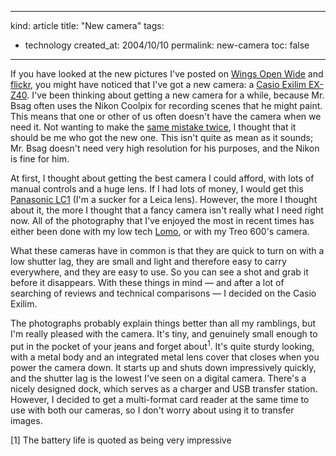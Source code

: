 -----
kind: article
title: "New camera"
tags:
- technology
created_at: 2004/10/10
permalink: new-camera
toc: false
-----

<p>If you have looked at the new pictures I've posted on <a href="http://www.rousette.org.uk/wingsopenwide/index.php">Wings Open Wide</a> and <a href="http://www.flickr.com/photos/bsag/">flickr</a>, you might have noticed that I've got a new camera: a <a href="http://exilim.casio.com/index.cfm?fuseaction=cameras.features&exp_id=FEC105EF-7354-4A4B-8ECA-CB3AFE55724C">Casio Exilim EX-Z40</a>. I've been thinking about getting a new camera for a while, because Mr. Bsag often uses the Nikon Coolpix for recording scenes that he might paint. This means that one or other of us often doesn't have the camera when we need it. Not wanting to make the <a href="http://www.rousette.org.uk/blog/archives/2004/10/01/headphones/">same mistake twice</a>, I thought that it should be me who got the new one. This isn't quite as mean as it sounds; Mr. Bsag doesn't need very high resolution for his purposes, and the Nikon is fine for him.</p>

<p>At first, I thought about getting the best camera I could afford, with lots of manual controls and a huge lens. If I had lots of money, I would get this <a href="http://panasonic.co.uk/digital-cameras/dmclc1b/index.htm">Panasonic LC1</a> (I'm a sucker for a Leica lens). However, the more I thought about it, the more I thought that a fancy camera isn't really what I need right now. All of the photography that I've enjoyed the most in recent times has either been done with my low tech <a href="http://shop.lomography.com/lca/">Lomo</a>, or with my Treo 600's camera.</p>

<p>What these cameras have in common is that they are quick to turn on with a low shutter lag, they are small and light and therefore easy to carry everywhere, and they are easy to use. So you can see a shot and grab it before it disappears. With these things in mind &mdash; and after a lot of searching of reviews and technical comparisons &mdash; I decided on the Casio Exilim.</p>

<p>The photographs probably explain things better than all my ramblings, but I'm really pleased with the camera. It's tiny, and genuinely small enough to put in the pocket of your jeans and forget about<sup>1</sup>. It's quite sturdy looking, with a metal body and an integrated metal lens cover that closes when you power the camera down. It starts up and shuts down impressively quickly, and the shutter lag is the lowest I've seen on a digital camera. There's a nicely designed dock, which serves as a charger and USB transfer station. However, I decided to get a multi-format card reader at the same time to use with both our cameras, so I don't worry about using it to transfer images.</p>

<p>[1] The battery life is quoted as being very impressive</p>
